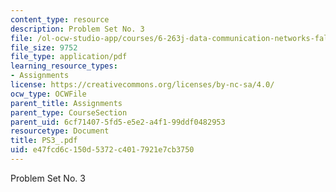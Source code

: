 ```yaml
---
content_type: resource
description: Problem Set No. 3
file: /ol-ocw-studio-app/courses/6-263j-data-communication-networks-fall-2002/e47fcd6c150d5372c4017921e7cb3750_PS3_.pdf
file_size: 9752
file_type: application/pdf
learning_resource_types:
- Assignments
license: https://creativecommons.org/licenses/by-nc-sa/4.0/
ocw_type: OCWFile
parent_title: Assignments
parent_type: CourseSection
parent_uid: 6cf71407-5fd5-e5e2-a4f1-99ddf0482953
resourcetype: Document
title: PS3_.pdf
uid: e47fcd6c-150d-5372-c401-7921e7cb3750
---
```

Problem Set No. 3